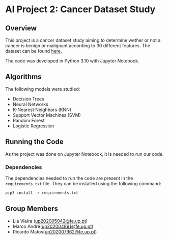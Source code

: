 # AI Project 2: Cancer Dataset Study

## Overview

This project is a cancer dataset study aiming to determine wether or not a cancer is benign or malignant according to 30 different features. The dataset can be found [here](https://www.kaggle.com/datasets/erdemtaha/cancer-data).

The code was developed in Python 3.10 with Jupyter Notebook.

## Algorithms

The following models were studied:

* Decision Trees
* Neural Networks
* K-Nearest Neighbors (KNN)
* Support Vector Machines (SVM)
* Random Forest
* Logistic Regression

## Running the Code

As the project was done on Jupyter Notebook, it is needed to run our code.

### Dependencies

The dependencies needed to run the code are present in the `requirements.txt` file. They can be installed using the following command:

```python
pip3 install -r requirements.txt
```

## Group Members

* Lia Vieira (<up202005042@fe.up.pt>)
* Marco André(<up202004891@fe.up.pt>)
* Ricardo Matos(<up202007962@fe.up.pt>)
